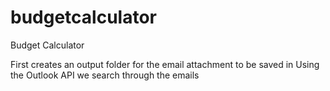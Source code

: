 # budgetcalculator
Budget Calculator

First creates an output folder for the email attachment to be saved in
Using the Outlook API we search through the emails 
